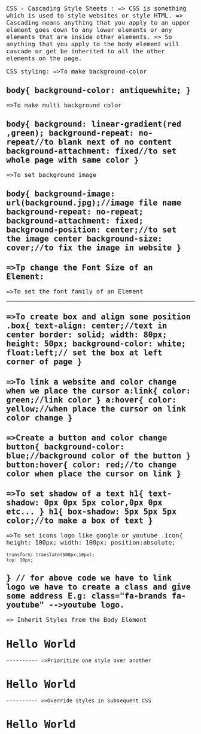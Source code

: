 CSS - Cascading Style Sheets :
        => CSS is something which is used to style websites or style HTML.
        => Cascading means anything that you apply to an upper element goes down to any lower elements or any elements that are inside other elements.
        => So anything that you apply to the body element will cascade or get be inherited to all the  other elements on the page.
        
CSS styling:
=>To make background-color

body{
    background-color: antiquewhite;
}
-----------
=>To make multi background color

body{
    background: linear-gradient(red ,green);
    background-repeat: no-repeat//to blank next of no content
    background-attachment: fixed//to set whole page with same color
}
-----------
=>To set background image

body{
    background-image: url(background.jpg);//image file name
    background-repeat: no-repeat;
    background-attachment: fixed;
    background-position: center;//to set the image center
    background-size: cover;//to fix the image in website
}
-----------
=>Tp change the Font Size of an Element:
       <style> //creating style class
        .red-text{
                color:red;
                font-size: 30px;// Changes the font size
                   }
        </style>
        <style>
          p{  
              font-size:16px;
             }
        </style>
----------
=>To set the font family of an Element
   <style>
       p{      
           font-size:16px;
           font-family: monospace;
         }
    </style>
----------
=>To create box and align some position
 .box{
    text-align: center;//text in center
    border: solid;
    width: 80px;
    height: 50px;
    background-color: white;
    float:left;// set the box at left corner of page
}
-----------
=>To link a website and color change when we place the cursor
a:link{
    color: green;//link color
}
a:hover{
    color: yellow;//when place the cursor on link color change
}
-----------
=>Create a button and color change
button{
    background-color: blue;//background color of the button
}
button:hover{
    color: red;//to change color when place the cursor on link
}
-----------
=>To set shadow of a text
h1{
    text-shadow: 0px 0px 5px color,0px 0px etc...
}
h1{
    box-shadow: 5px 5px 5px color;//to make a box of text
}
-----------
=>To set icons logo like google or youtube
.icon{
    height: 100px;
    width: 100px;
    position:absolute;
    
    transform: translate(500px,10px);
    top: 10px;
} // for above code we have to link logo we have to create a class and give some address E.g: class="fa-brands fa-youtube" -->youtube logo.
-----------
=> Inherit Styles from the Body Element
 <style>
      body{
         background-colour: black;
         colour: green;
         font-family: monospace;
          }
 </style>
 <h1>Hello World</h1>
----------
=>Prioritize one style over another
<style>
    body{
         background-colour: black;
         colour: green;
         font-family: monospace;
          }
    .pink-text{
         colour: pink;
           }
</style>
<h1 class="pink-text">Hello World</h1>
----------
=>Override Styles in Subsequent CSS
  <style>
     body{
         background-colour: black;
         colour: green;
         font-family: monospace;
           }
     .pink-text{
         colour: pink;
             }
     .blue-text{
          colour: blue;
               }
  </style>
  <h1 class="pink-text blue-text">Hello World</h1>
